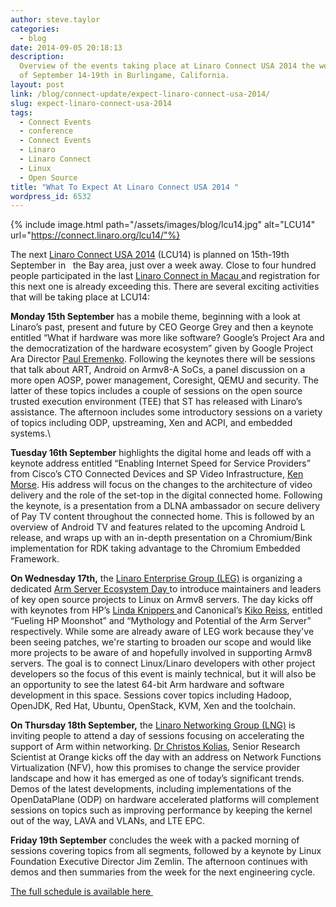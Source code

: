 ```yaml
---
author: steve.taylor
categories:
  - blog
date: 2014-09-05 20:18:13
description:
  Overview of the events taking place at Linaro Connect USA 2014 the week
  of September 14-19th in Burlingame, California.
layout: post
link: /blog/connect-update/expect-linaro-connect-usa-2014/
slug: expect-linaro-connect-usa-2014
tags:
  - Connect Events
  - conference
  - Connect Events
  - Linaro
  - Linaro Connect
  - Linux
  - Open Source
title: "What To Expect At Linaro Connect USA 2014 "
wordpress_id: 6532
---
```


{% include image.html path="/assets/images/blog/lcu14.jpg" alt="LCU14" url="https://connect.linaro.org/lcu14/"%}

The next [Linaro Connect USA 2014](https://connect.linaro.org/lcu14/) (LCU14) is planned on 15th-19th September in   the Bay area, just over a week away. Close to four hundred people participated in the last [Linaro Connect in Macau ](https://connect.linaro.org/lca14/)and registration for this next one is already exceeding this. There are several exciting activities that will be taking place at LCU14:

**Monday 15th September** has a mobile theme, beginning with a look at Linaro’s past, present and future by CEO George Grey and then a keynote entitled “What if hardware was more like software? Google’s Project Ara and the democratization of the hardware ecosystem” given by Google Project Ara Director [Paul Eremenko](https://connect.linaro.org/lcu14/). Following the keynotes there will be sessions that talk about ART, Android on Armv8-A SoCs, a panel discussion on a more open AOSP, power management, Coresight, QEMU and security. The latter of these topics includes a couple of sessions on the open source trusted execution environment (TEE) that ST has released with Linaro’s assistance. The afternoon includes some introductory sessions on a variety of topics including ODP, upstreaming, Xen and ACPI, and embedded systems.\

**Tuesday 16th September** highlights the digital home and leads off with a keynote address entitled “Enabling Internet Speed for Service Providers” from Cisco’s CTO Connected Devices and SP Video Infrastructure, [Ken Morse](https://connect.linaro.org/lcu14/). His address will focus on the changes to the architecture of video delivery and the role of the set-top in the digital connected home. Following the keynote, is a presentation from a DLNA ambassador on secure delivery of Pay TV content throughout the connected home. This is followed by an overview of Android TV and features related to the upcoming Android L release, and wraps up with an in-depth presentation on a Chromium/Bink implementation for RDK taking advantage to the Chromium Embedded Framework.

**On Wednesday 17th,** the [Linaro Enterprise Group (LEG)](https://wiki-archive.linaro.org/LEG) is organizing a dedicated [Arm Server Ecosystem Day ](https://connect.linaro.org/lcu14/)to introduce maintainers and leaders of key open source projects to Linux on Armv8 servers. The day kicks off with keynotes from HP’s [Linda Knippers ](https://connect.linaro.org/lcu14/)and Canonical’s [Kiko Reiss](https://connect.linaro.org/lcu14/), entitled “Fueling HP Moonshot” and “Mythology and Potential of the Arm Server” respectively. While some are already aware of LEG work because they've been seeing patches, we're starting to broaden our scope and would like more projects to be aware of and hopefully involved in supporting Armv8 servers. The goal is to connect Linux/Linaro developers with other project developers so the focus of this event is mainly technical, but it will also be an opportunity to see the latest 64-bit Arm hardware and software development in this space. Sessions cover topics including Hadoop, OpenJDK, Red Hat, Ubuntu, OpenStack, KVM, Xen and the toolchain.

**On Thursday 18th September,** the [Linaro Networking Group (LNG)](https://wiki-archive.linaro.org/LNG) is inviting people to attend a day of sessions focusing on accelerating the support of Arm within networking. [Dr Christos Kolias](https://connect.linaro.org/lcu14/), Senior Research Scientist at Orange kicks off the day with an address on Network Functions Virtualization (NFV), how this promises to change the service provider landscape and how it has emerged as one of today’s significant trends. Demos of the latest developments, including implementations of the OpenDataPlane (ODP) on hardware accelerated platforms will complement sessions on topics such as improving performance by keeping the kernel out of the way, LAVA and VLANs, and LTE EPC.

**Friday 19th September** concludes the week with a packed morning of sessions covering topics from all segments, followed by a keynote by Linux Foundation Executive Director Jim Zemlin. The afternoon continues with demos and then summaries from the week for the next engineering cycle.

[The full schedule is available here ](http://lcu14.zerista.com/event?event_order=start&event_page=1&owner=other&owner_id=739721&start=)
